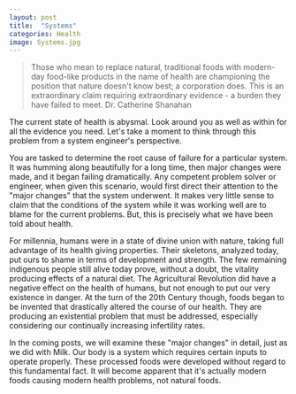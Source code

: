 ```yaml
---
layout: post
title:  "Systems"
categories: Health
image: Systems.jpg
---
```


>Those who mean to replace natural, traditional foods with modern-day food-like products in the name of health are championing the position that nature doesn't know best; a corporation does. This is an extraordinary claim requiring extraordinary evidence - a burden they have failed to meet.
Dr. Catherine Shanahan

The current state of health is abysmal. Look around you as well as within for all the evidence you need. Let's take a moment to think through this problem from a system engineer's perspective.

You are tasked to determine the root cause of failure for a particular system. It was humming along beautifully for a long time, then major changes were made, and it began failing dramatically. Any competent problem solver or engineer, when given this scenario, would first direct their attention to the "major changes" that the system underwent. It makes very little sense to claim that the conditions of the system while it was working well are to blame for the current problems. But, this is precisely what we have been told about health.

For millennia, humans were in a state of divine union with nature, taking full advantage of its health giving properties. Their skeletons, analyzed today, put ours to shame in terms of development and strength. The few remaining indigenous people still alive today prove, without a doubt, the vitality producing effects of a natural diet. The Agricultural Revolution did have a negative effect on the health of humans, but not enough to put our very existence in danger. At the turn of the 20th Century though, foods began to be invented that drastically altered the course of our health. They are producing an existential problem that must be addressed, especially considering our continually increasing infertility rates.

In the coming posts, we will examine these "major changes" in detail, just as we did with Milk. Our body is a system which requires certain inputs to operate properly. These processed foods were developed without regard to this fundamental fact. It will become apparent that it's actually modern foods causing modern health problems, not natural foods.